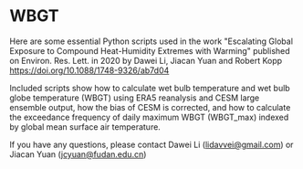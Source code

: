 # WBGT

Here are some essential Python scripts used in the work
  "Escalating Global Exposure to Compound Heat-Humidity Extremes with Warming"
published on Environ. Res. Lett. in 2020 by Dawei Li, Jiacan Yuan and Robert Kopp
https://doi.org/10.1088/1748-9326/ab7d04

Included scripts show how to calculate wet bulb temperature and wet bulb globe temperature (WBGT) using ERA5 reanalysis and CESM large ensemble output, how the bias of CESM is corrected, and how to calculate the exceedance frequency of daily maximum WBGT (WBGT_max) indexed by global mean surface air temperature.

If you have any questions, please contact Dawei Li (lidavvei@gmail.com) or Jiacan Yuan (jcyuan@fudan.edu.cn)
